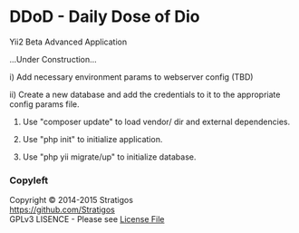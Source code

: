 # DDoD - Daily Dose of Dio #

Yii2 Beta Advanced Application

...Under Construction...

i) Add necessary environment params to webserver config (TBD)

ii) Create a new database and add the credentials to it to the appropriate config params file.

1) Use "composer update" to load vendor/ dir and external dependencies.

2) Use "php init" to initialize application.

3) Use "php yii migrate/up" to initialize database.


### Copyleft ###

Copyright :copyright: 2014-2015 Stratigos  
https://github.com/Stratigos  
GPLv3 LISENCE - Please see [License File](LICENSE.md)  
